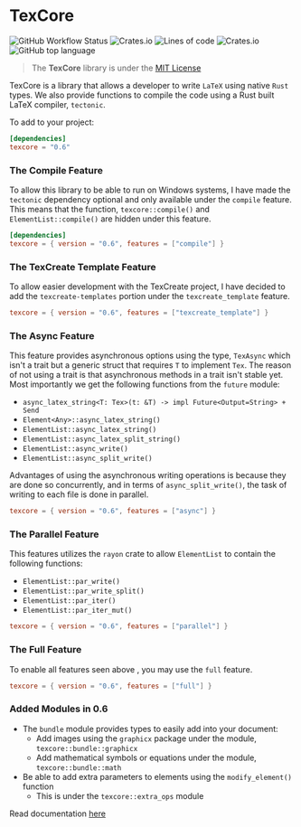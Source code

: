 # __TexCore__

![GitHub Workflow Status](https://img.shields.io/github/actions/workflow/status/MKProj/texcore/rust.yml)
![Crates.io](https://img.shields.io/crates/d/texcore)
![Lines of code](https://img.shields.io/tokei/lines/github/mkproj/texcore)
![Crates.io](https://img.shields.io/crates/v/texcore)
![GitHub top language](https://img.shields.io/github/languages/top/MKProj/texcore)

> The __TexCore__ library is under the [MIT License](LICENSE)

TexCore is a library that allows a developer to write `LaTeX` using native `Rust` types. We also provide functions
to compile the code using a Rust built LaTeX compiler, `tectonic`.

To add to your project:

```toml
[dependencies]
texcore = "0.6"
```

### The Compile Feature

To allow this library to be able to run on Windows systems, I have made the `tectonic` dependency optional and only
available under the `compile` feature. This means that the function, `texcore::compile()` and `ElementList::compile()`
are hidden under this feature.

```toml
[dependencies]
texcore = { version = "0.6", features = ["compile"] }
```

### The TexCreate Template Feature

To allow easier development with the TexCreate project, I have decided to add the `texcreate-templates` portion under
the `texcreate_template` feature.

```toml
texcore = { version = "0.6", features = ["texcreate_template"] }
```

### The Async Feature

This feature provides asynchronous options using the type, `TexAsync` which isn't a trait but a generic struct that
requires `T` to implement `Tex`. The reason of not using a trait is that asynchronous methods in a trait isn't stable
yet.
Most importantly we get the following functions from the `future` module:

- `async_latex_string<T: Tex>(t: &T) -> impl Future<Output=String> + Send`
- `Element<Any>::async_latex_string()`
- `ElementList::async_latex_string()`
- `ElementList::async_latex_split_string()`
- `ElementList::async_write()`
- `ElementList::async_split_write()`

Advantages of using the asynchronous writing operations is because they are done so concurrently, and in terms of
`async_split_write()`, the task of writing to each file is done in parallel.

```toml
texcore = { version = "0.6", features = ["async"] }
```

### The Parallel Feature

This features utilizes the `rayon` crate to allow `ElementList` to contain the following functions:

- `ElementList::par_write()`
- `ElementList::par_write_split()`
- `ElementList::par_iter()`
- `ElementList::par_iter_mut()`

```toml
texcore = { version = "0.6", features = ["parallel"] }
```

### The Full Feature

To enable all features seen above , you may use the `full` feature.

```toml
texcore = { version = "0.6", features = ["full"] }
```

### Added Modules in 0.6

- The `bundle` module provides types to easily add into your document:
    - Add images using the `graphicx` package under the module, `texcore::bundle::graphicx`
    - Add mathematical symbols or equations under the module, `texcore::bundle::math`
- Be able to add extra parameters to elements using the `modify_element()` function
    - This is under the `texcore::extra_ops` module

Read documentation [here](https://docs.rs/crate/texcore/latest)


